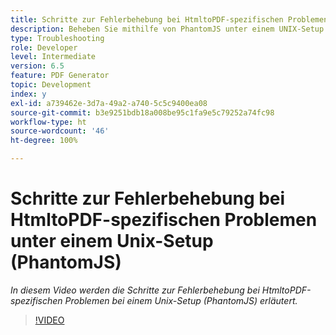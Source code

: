 ```yaml
---
title: Schritte zur Fehlerbehebung bei HtmltoPDF-spezifischen Problemen unter einem Unix-Setup (PhantomJS)
description: Beheben Sie mithilfe von PhantomJS unter einem UNIX-Setup HtmltoPDF-Probleme.
type: Troubleshooting
role: Developer
level: Intermediate
version: 6.5
feature: PDF Generator
topic: Development
index: y
exl-id: a739462e-3d7a-49a2-a740-5c5c9400ea08
source-git-commit: b3e9251bdb18a008be95c1fa9e5c79252a74fc98
workflow-type: ht
source-wordcount: '46'
ht-degree: 100%

---
```


# Schritte zur Fehlerbehebung bei HtmltoPDF-spezifischen Problemen unter einem Unix-Setup (PhantomJS)

*In diesem Video werden die Schritte zur Fehlerbehebung bei HtmltoPDF-spezifischen Problemen bei einem Unix-Setup (PhantomJS) erläutert.*

>[!VIDEO](https://video.tv.adobe.com/v/335546?quality=12&learn=on)
